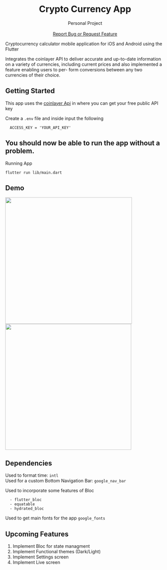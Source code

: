 <!-- PROJECT LOGO -->
<br />
<p align="center">
  <a href="https://github.com/HugoFranc/Crypto-Calculator">

  </a>

  <h1 align="center"> Crypto Currency App </h1>

  <p align="center">
    Personal Project
    <br />
    <br />
    <a href="https://github.com/HugoFranc/Crypto-Calculator/issues">Report Bug or Request Feature</a>
  </p>
</p>

Cryptocurrency calculator mobile application for iOS and Android using the Flutter

Integrates the coinlayer API to deliver accurate and up-to-date information on a variety of currencies, including current prices and also implemented a feature enabling users to per- form conversions between any two currencies of their choice.


## Getting Started

This app uses the [coinlayer Api](https://coinlayer.com/) in where you can get your free public API key

Create a `.env` file and inside input the following

```
  ACCESS_KEY = 'YOUR_API_KEY'
``` 

## You should now be able to run the app without a problem.



Running App

```
flutter run lib/main.dart
```


## Demo

<img src="https://user-images.githubusercontent.com/55465856/214483785-543c0cd8-1d9d-4165-ae4a-571b8b55da16.png" width="400"> <img src="https://user-images.githubusercontent.com/55465856/214483884-4162b2b9-5a54-4b2e-8322-74eb7ebd631b.png" width="398">

## Dependencies


Used to format time: `intl`
\
Used for a custom Bottom Navigation Bar: `google_nav_bar`

Used to incorporate some features of Bloc
```
  - flutter_bloc
  - equatable
  - hydrated_bloc  
```
Used to get main fonts for the app
  `google_fonts`

## Upcoming Features

1. Implement Bloc for state managment 
2. Implement Functional themes (Dark/Light)
3. Implement Settings screen
4. Implement Live screen


